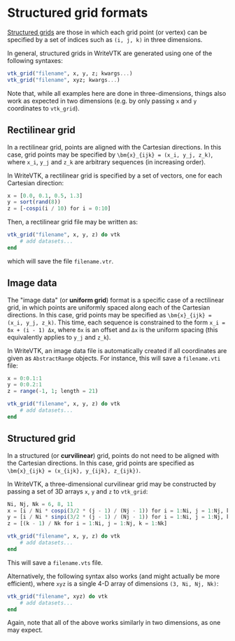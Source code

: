 # Structured grid formats

[Structured grids](https://en.wikipedia.org/wiki/Regular_grid) are those in which each grid point (or vertex) can be specified by a set of indices such as `(i, j, k)` in three dimensions.

In general, structured grids in WriteVTK are generated using one of the following syntaxes:

```julia
vtk_grid("filename", x, y, z; kwargs...)
vtk_grid("filename", xyz; kwargs...)
```

Note that, while all examples here are done in three-dimensions, things also work as expected in two dimensions (e.g. by only passing `x` and `y` coordinates to `vtk_grid`).

## Rectilinear grid

In a rectilinear grid, points are aligned with the Cartesian directions.
In this case, grid points may be specified by ``\bm{x}_{ijk} = (x_i, y_j, z_k)``, where ``x_i``, ``y_j`` and ``z_k`` are arbitrary sequences (in increasing order).

In WriteVTK, a rectilinear grid is specified by a set of vectors, one for each Cartesian direction:

```julia
x = [0.0, 0.1, 0.5, 1.3]
y = sort(rand(8))
z = [-cospi(i / 10) for i = 0:10]
```

Then, a rectilinear grid file may be written as:
```julia
vtk_grid("filename", x, y, z) do vtk
    # add datasets...
end
```
which will save the file `filename.vtr`.

## Image data

The "image data" (or **uniform grid**) format is a specific case of a rectilinear grid, in which points are uniformly spaced along each of the Cartesian directions.
In this case, grid points may be specified as
``\bm{x}_{ijk} = (x_i, y_j, z_k)``.
This time, each sequence is constrained to the form ``x_i = δx + (i - 1) Δx``, where ``δx`` is an offset and ``Δx`` is the uniform spacing (this equivalently applies to ``y_j`` and ``z_k``).

In WriteVTK, an image data file is automatically created if all coordinates are given as `AbstractRange` objects.
For instance, this will save a `filename.vti` file:

```julia
x = 0:0.1:1
y = 0:0.2:1
z = range(-1, 1; length = 21)

vtk_grid("filename", x, y, z) do vtk
    # add datasets...
end
```

## Structured grid

In a structured (or **curvilinear**) grid, points do not need to be aligned with the Cartesian directions.
In this case, grid points are specified as ``\bm{x}_{ijk} = (x_{ijk}, y_{ijk}, z_{ijk})``.

In WriteVTK, a three-dimensional curvilinear grid may be constructed by passing a set of 3D arrays `x`, `y` and `z` to `vtk_grid`:

```julia
Ni, Nj, Nk = 6, 8, 11
x = [i / Ni * cospi(3/2 * (j - 1) / (Nj - 1)) for i = 1:Ni, j = 1:Nj, k = 1:Nk]
y = [i / Ni * sinpi(3/2 * (j - 1) / (Nj - 1)) for i = 1:Ni, j = 1:Nj, k = 1:Nk]
z = [(k - 1) / Nk for i = 1:Ni, j = 1:Nj, k = 1:Nk]

vtk_grid("filename", x, y, z) do vtk
    # add datasets...
end
```

This will save a `filename.vts` file.

Alternatively, the following syntax also works (and might actually be more efficient), where `xyz` is a single 4-D array of dimensions `(3, Ni, Nj, Nk)`:

```julia
vtk_grid("filename", xyz) do vtk
    # add datasets...
end
```

Again, note that all of the above works similarly in two dimensions, as one may expect.
